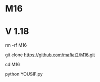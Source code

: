# M16
# V 1.18


rm -rf  M16

git clone https://github.com/mafiat2/M16.git

cd M16

python YOUSIF.py
